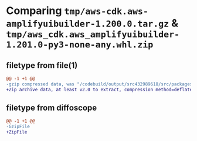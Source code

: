 # Comparing `tmp/aws-cdk.aws-amplifyuibuilder-1.200.0.tar.gz` & `tmp/aws_cdk.aws_amplifyuibuilder-1.201.0-py3-none-any.whl.zip`

## filetype from file(1)

```diff
@@ -1 +1 @@
-gzip compressed data, was "/codebuild/output/src432989618/src/packages/@aws-cdk/aws-amplifyuibuilder/dist/python/aws-cdk.aws-amplifyuibuilder-1.200.0.tar", last modified: Wed Apr 26 19:54:48 2023, max compression
+Zip archive data, at least v2.0 to extract, compression method=deflate
```

## filetype from diffoscope

```diff
@@ -1 +1 @@
-GzipFile
+ZipFile
```

